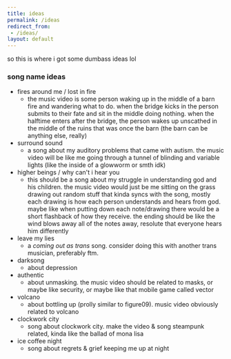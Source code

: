 ```yaml
---
title: ideas
permalink: /ideas
redirect_from:
 - /ideas/
layout: default
---
```


so this is where i got some dumbass ideas lol

### song name ideas
- fires around me / lost in fire
	- the music video is some person waking up in the middle of a barn fire and wandering what to do. when the bridge kicks in the person submits to their fate and sit in the middle doing nothing. when the halftime enters after the bridge, the person wakes up unscathed in the middle of the ruins that was once the barn (the barn can be anything else, really)
- surround sound
	- a song about my auditory problems that came with autism. the music video will be like me going through a tunnel of blinding and variable lights (like the inside of a glowworm or smth idk)
- higher beings / why can't i hear you
	- this should be a song about my struggle in understanding god and his children. the music video would just be me sitting on the grass drawing out random stuff that kinda syncs with the song, mostly each drawing is how each person understands and hears from god. maybe like when putting down each note/drawing there would be a short flashback of how they receive. the ending should be like the wind blows away all of the notes away, resolute that everyone hears him differently
- leave my lies
	- a _coming out as trans_ song. consider doing this with another trans musician, preferably ftm.
- darksong
	- about depression
- authentic
	- about unmasking. the music video should be related to masks, or maybe like security, or maybe like that mobile game called vector
- volcano
	- about bottling up (prolly similar to figure09). music video obviously related to volcano
- clockwork city
	- song about clockwork city. make the video & song steampunk related, kinda like the ballad of mona lisa
- ice coffee night
	- song about regrets & grief keeping me up at night
